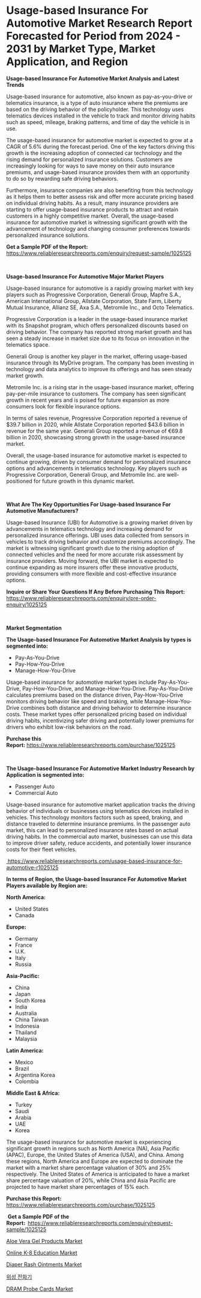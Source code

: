 <p><h1>Usage-based Insurance For Automotive Market Research Report Forecasted for Period from 2024 -  2031 by Market Type, Market Application, and Region</h1></p><p><strong>Usage-based Insurance For Automotive Market Analysis and Latest Trends</strong></p>
<p><p>Usage-based insurance for automotive, also known as pay-as-you-drive or telematics insurance, is a type of auto insurance where the premiums are based on the driving behavior of the policyholder. This technology uses telematics devices installed in the vehicle to track and monitor driving habits such as speed, mileage, braking patterns, and time of day the vehicle is in use. </p><p>The usage-based insurance for automotive market is expected to grow at a CAGR of 5.6% during the forecast period. One of the key factors driving this growth is the increasing adoption of connected car technology and the rising demand for personalized insurance solutions. Customers are increasingly looking for ways to save money on their auto insurance premiums, and usage-based insurance provides them with an opportunity to do so by rewarding safe driving behaviors.</p><p>Furthermore, insurance companies are also benefiting from this technology as it helps them to better assess risk and offer more accurate pricing based on individual driving habits. As a result, many insurance providers are starting to offer usage-based insurance products to attract and retain customers in a highly competitive market. Overall, the usage-based insurance for automotive market is witnessing significant growth with the advancement of technology and changing consumer preferences towards personalized insurance solutions.</p></p>
<p><strong>Get a Sample PDF of the Report:&nbsp;</strong> <a href="https://www.reliableresearchreports.com/enquiry/request-sample/1025125">https://www.reliableresearchreports.com/enquiry/request-sample/1025125</a></p>
<p>&nbsp;</p>
<p><strong>Usage-based Insurance For Automotive Major Market Players</strong></p>
<p><p>Usage-based insurance for automotive is a rapidly growing market with key players such as Progressive Corporation, Generali Group, Mapfre S.A., American International Group, Allstate Corporation, State Farm, Liberty Mutual Insurance, Allianz SE, Axa S.A., Metromile Inc., and Octo Telematics.</p><p>Progressive Corporation is a leader in the usage-based insurance market with its Snapshot program, which offers personalized discounts based on driving behavior. The company has reported strong market growth and has seen a steady increase in market size due to its focus on innovation in the telematics space.</p><p>Generali Group is another key player in the market, offering usage-based insurance through its MyDrive program. The company has been investing in technology and data analytics to improve its offerings and has seen steady market growth.</p><p>Metromile Inc. is a rising star in the usage-based insurance market, offering pay-per-mile insurance to customers. The company has seen significant growth in recent years and is poised for future expansion as more consumers look for flexible insurance options.</p><p>In terms of sales revenue, Progressive Corporation reported a revenue of $39.7 billion in 2020, while Allstate Corporation reported $43.6 billion in revenue for the same year. Generali Group reported a revenue of €69.8 billion in 2020, showcasing strong growth in the usage-based insurance market.</p><p>Overall, the usage-based insurance for automotive market is expected to continue growing, driven by consumer demand for personalized insurance options and advancements in telematics technology. Key players such as Progressive Corporation, Generali Group, and Metromile Inc. are well-positioned for future growth in this dynamic market.</p></p>
<p>&nbsp;</p>
<p><strong>What Are The Key Opportunities For Usage-based Insurance For Automotive Manufacturers?</strong></p>
<p><p>Usage-based Insurance (UBI) for Automotive is a growing market driven by advancements in telematics technology and increasing demand for personalized insurance offerings. UBI uses data collected from sensors in vehicles to track driving behavior and customize premiums accordingly. The market is witnessing significant growth due to the rising adoption of connected vehicles and the need for more accurate risk assessment by insurance providers. Moving forward, the UBI market is expected to continue expanding as more insurers offer these innovative products, providing consumers with more flexible and cost-effective insurance options.</p></p>
<p><strong>Inquire or Share Your Questions If Any Before Purchasing This Report:</strong> <a href="https://www.reliableresearchreports.com/enquiry/pre-order-enquiry/1025125">https://www.reliableresearchreports.com/enquiry/pre-order-enquiry/1025125</a></p>
<p>&nbsp;</p>
<p><strong>Market Segmentation</strong></p>
<p><strong>The Usage-based Insurance For Automotive Market Analysis by types is segmented into:</strong></p>
<p><ul><li>Pay-As-You-Drive</li><li>Pay-How-You-Drive</li><li>Manage-How-You-Drive</li></ul></p>
<p><p>Usage-based insurance for automotive market types include Pay-As-You-Drive, Pay-How-You-Drive, and Manage-How-You-Drive. Pay-As-You-Drive calculates premiums based on the distance driven, Pay-How-You-Drive monitors driving behavior like speed and braking, while Manage-How-You-Drive combines both distance and driving behavior to determine insurance costs. These market types offer personalized pricing based on individual driving habits, incentivizing safer driving and potentially lower premiums for drivers who exhibit low-risk behaviors on the road.</p></p>
<p><strong>Purchase this Report:&nbsp;</strong><a href="https://www.reliableresearchreports.com/purchase/1025125">https://www.reliableresearchreports.com/purchase/1025125</a></p>
<p>&nbsp;</p>
<p><strong>The Usage-based Insurance For Automotive Market Industry Research by Application is segmented into:</strong></p>
<p><ul><li>Passenger Auto</li><li>Commercial Auto</li></ul></p>
<p><p>Usage-based insurance for automotive market application tracks the driving behavior of individuals or businesses using telematics devices installed in vehicles. This technology monitors factors such as speed, braking, and distance traveled to determine insurance premiums. In the passenger auto market, this can lead to personalized insurance rates based on actual driving habits. In the commercial auto market, businesses can use this data to improve driver safety, reduce accidents, and potentially lower insurance costs for their fleet vehicles.</p></p>
<p><a href="https://www.reliableresearchreports.com/usage-based-insurance-for-automotive-r1025125">&nbsp;https://www.reliableresearchreports.com/usage-based-insurance-for-automotive-r1025125</a></p>
<p><strong>In terms of Region, the Usage-based Insurance For Automotive Market Players available by Region are:</strong></p>
<p>
    <p> <strong> North America: </strong>
        <ul>
            <li>United States</li>
            <li>Canada</li>
        </ul>
        </p> 
    <p> <strong> Europe: </strong>
        <ul>
            <li>Germany</li>
            <li>France</li>
            <li>U.K.</li>
            <li>Italy</li>
            <li>Russia</li>
        </ul>
        </p> 
    <p> <strong> Asia-Pacific: </strong>
        <ul>
            <li>China</li>
            <li>Japan</li>
            <li>South Korea</li>
            <li>India</li>
            <li>Australia</li>
            <li>China Taiwan</li>
            <li>Indonesia</li>
            <li>Thailand</li>
            <li>Malaysia</li>
        </ul>
        </p> 
    <p> <strong> Latin America: </strong>
        <ul>
            <li>Mexico</li>
            <li>Brazil</li>
            <li>Argentina Korea</li>
            <li>Colombia</li>
        </ul>
        </p> 
    <p> <strong> Middle East & Africa: </strong>
        <ul>
            <li>Turkey</li>
            <li>Saudi</li>
            <li>Arabia</li>
            <li>UAE</li>
            <li>Korea</li>
        </ul>
    </p>
    </p>
<p><p>The usage-based insurance for automotive market is experiencing significant growth in regions such as North America (NA), Asia Pacific (APAC), Europe, the United States of America (USA), and China. Among these regions, North America and Europe are expected to dominate the market with a market share percentage valuation of 30% and 25% respectively. The United States of America is anticipated to have a market share percentage valuation of 20%, while China and Asia Pacific are projected to have market share percentages of 15% each.</p></p>
<p><strong>Purchase this Report: </strong><a href="https://www.reliableresearchreports.com/purchase/1025125">https://www.reliableresearchreports.com/purchase/1025125</a></p>
<p>&nbsp;<strong>Get a Sample PDF of the Report:&nbsp;&nbsp;</strong><a href="https://www.reliableresearchreports.com/enquiry/request-sample/1025125">https://www.reliableresearchreports.com/enquiry/request-sample/1025125</a></p>
<p><strong></strong></p>
<p><p><a href="https://www.linkedin.com/pulse/aloe-vera-gel-products-market-goal-estimating-size-future-xwx0e">Aloe Vera Gel Products Market</a></p><p><a href="https://github.com/LaceyZemlak1/Market-Research-Report-List-1/blob/main/online-k-8-education-market.md">Online K-8 Education Market</a></p><p><a href="https://issuu.com/reportprime-2/docs/diaper-rash-ointments-market-size-2030.pptx">Diaper Rash Ointments Market</a></p><p><a href="https://github.com/lzuwsfreyoq70/Market-Research-Report-List-2/blob/main/484329260756.md">위성 전화기</a></p><p><a href="https://www.linkedin.com/pulse/dram-probe-cards-market-offer-valuable-insights-size-kgene">DRAM Probe Cards Market</a></p></p>